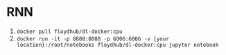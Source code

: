 # RNN

1. `docker pull floydhub/dl-docker:cpu`
2. `docker run -it -p 8888:8888 -p 6006:6006 -v {your location}:/root/notebooks floydhub/dl-docker:cpu jupyter notebook`